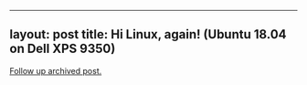 
---
layout: post
title: Hi Linux, again! (Ubuntu 18.04 on Dell XPS 9350)
---
[Follow up archived post.](/alex.ciobanu.org/index12e9.html)
